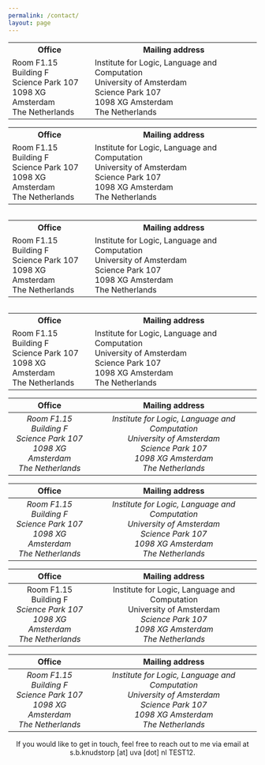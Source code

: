 ```yaml
---
permalink: /contact/
layout: page
---
```


<center>
  <table>
    <tr>
      <th>Office</th>
      <th>Mailing address</th>
    </tr>
    <tr>
      <td>Room F1.15<br />Building F<br />Science Park 107<br />1098 XG Amsterdam<br />The Netherlands</td>
      <td>Institute for Logic, Language and Computation<br />University of Amsterdam<br />Science Park 107<br />1098 XG Amsterdam<br />The Netherlands</td>
    </tr>
  </table>
</center>


<style>
.centered-table {
  margin-left: auto;
  margin-right: auto;
}
</style>

<div class="centered-table">
  <table>
    <tr>
      <th>Office</th>
      <th>Mailing address</th>
    </tr>
    <tr>
      <td>Room F1.15<br />Building F<br />Science Park 107<br />1098 XG Amsterdam<br />The Netherlands</td>
      <td>Institute for Logic, Language and Computation<br />University of Amsterdam<br />Science Park 107<br />1098 XG Amsterdam<br />The Netherlands</td>
    </tr>
  </table>
</div>

<div style="display: flex; justify-content: center; text-align: center;">
  <table>
    <tr>
      <th>Office</th>
      <th>Mailing address</th>
    </tr>
    <tr>
      <td>Room F1.15<br />Building F<br />Science Park 107<br />1098 XG Amsterdam<br />The Netherlands</td>
      <td>Institute for Logic, Language and Computation<br />University of Amsterdam<br />Science Park 107<br />1098 XG Amsterdam<br />The Netherlands</td>
    </tr>
  </table>
</div>

<div style="text-align: center;">
  <table>
    <tr>
      <th>Office</th>
      <th>Mailing address</th>
    </tr>
    <tr>
      <td>Room F1.15<br />Building F<br />Science Park 107<br />1098 XG Amsterdam<br />The Netherlands</td>
      <td>Institute for Logic, Language and Computation<br />University of Amsterdam<br />Science Park 107<br />1098 XG Amsterdam<br />The Netherlands</td>
    </tr>
  </table>
</div>


| Office | Mailing address |
| :---: | :---: |
| *Room F1.15*<br /> *Building F*<br /> *Science Park 107*<br /> *1098 XG Amsterdam*<br /> *The Netherlands* | *Institute for Logic, Language and Computation*<br /> *University of Amsterdam*<br /> *Science Park 107*<br /> *1098 XG Amsterdam*<br /> *The Netherlands* |

| Office | Mailing address |
| :---: | :---: |
| *Room&nbsp;F1.15*<br /> *Building F*<br /> *Science Park 107*<br /> *1098 XG Amsterdam*<br /> *The Netherlands* | *Institute for Logic, Language and Computation*<br /> *University of Amsterdam*<br /> *Science Park 107*<br /> *1098 XG Amsterdam*<br /> *The Netherlands* |

| &#8203;&#8203;&#8203;&#8203;Office&#8203;&#8203;&#8203;&#8203; | Mailing address |
| :---: | :---: |
| &#8203;&#8203;&#8203;&#8203;&#8203;&#8203;&#8203;&#8203;&#8203;&#8203;Room&#8203;&#8203;&#8203;&#8203;&#8203;&#8203;&#8203;&#8203;&#8203;&#8203; &#8203;&#8203;&#8203;&#8203;&#8203;F1.15&#8203;&#8203;&#8203;&#8203;&#8203;&#8203;&#8203;&#8203;&#8203;&#8203;<br /> &#8203;&#8203;&#8203;&#8203;Building&#8203;&#8203; &#8203;&#8203;&#8203;F&#8203;&#8203;&#8203;&#8203;<br /> *Science Park 107*<br /> *1098 XG Amsterdam*<br /> *The Netherlands* | Institute for Logic, Language and Computation<br /> University of Amsterdam<br /> *Science Park 107*<br /> *1098 XG Amsterdam*<br /> *The Netherlands* |

| Office | Mailing address |
| :---: | :---: |
| *Room&#8203;&#8203;&#8203;&#8203;&#8203;&#8203;&#8203;&#8203;&#8203;&#8203;&#8203;&#8203;&#8203;&#8203;&#8203;&#8203;&#8203;&#8203;&#8203;&#8203;&#8203;&#8203;&#8203;&#8203;&#8203;&#8203;&#8203;&#8203;&#8203;&#8203;&#8203;&#8203;&#8203;&#8203;&#8203; F1.15*<br /> *Building F*<br /> *Science Park 107*<br /> *1098 XG Amsterdam*<br /> *The Netherlands* | *Institute for Logic, Language and Computation*<br /> *University of Amsterdam*<br /> *Science Park 107*<br /> *1098 XG Amsterdam*<br /> *The Netherlands* |

<p style="text-align: center;">If you would like to get in touch, feel free to reach out to me via email at s.b.knudstorp [at] uva [dot] nl TEST12.</p>

